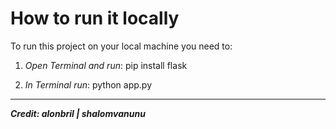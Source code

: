 # How to run it locally

To run this project on your local machine you need to:

1. *Open Terminal and run*: pip install flask


2. *In Terminal run*: python app.py


********
***Credit: alonbril | shalomvanunu***

